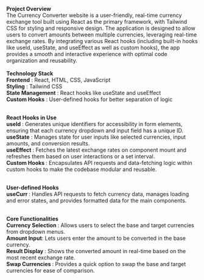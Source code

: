 <b>Project Overview</b> <br>
The Currency Converter website is a user-friendly, real-time currency exchange tool built using React as the primary framework, with Tailwind CSS for styling and responsive design. The application is designed to allow users to convert amounts between multiple currencies, leveraging real-time exchange rates. By integrating various React hooks (including built-in hooks like useId, useState, and useEffect as well as custom hooks), the app provides a smooth and interactive experience with optimal code organization and reusability.<br><br>
<b>Technology Stack</b><br>
<b>Frontend</b> : React, HTML, CSS, JavaScript<br>
<b>Styling</b> : Tailwind CSS<br>
<b>State Management</b> : React hooks like useState and useEffect<br>
<b>Custom Hooks</b> : User-defined hooks for better separation of logic<br><br>

<b>React Hooks in Use</b><br>
<b>useId </b>: Generates unique identifiers for accessibility in form elements, ensuring that each currency dropdown and input field has a unique ID.<br>
<b>useState</b> : Manages state for user inputs like selected currencies, input amounts, and conversion results.<br>
<b>useEffect </b>: Fetches the latest exchange rates on component mount and refreshes them based on user interactions or a set interval.<br>
<b>Custom Hooks </b>: Encapsulates API requests and data-fetching logic within custom hooks to make the codebase modular and reusable.<br><br>

<b>User-defined Hooks</b><br>
<b>useCurr </b>: Handles API requests to fetch currency data, manages loading and error states, and provides formatted data for the main components.<br><br>

<b>Core Functionalities</b><br>
<b>Currency Selection </b>: Allows users to select the base and target currencies from dropdown menus.<br>
<b>Amount Input</b>: Lets users enter the amount to be converted in the base currency.<br>
<b>Result Display </b>: Shows the converted amount in real-time based on the most recent exchange rate.<br>
<b>Swap Currencies </b>: Provides a quick option to swap the base and target currencies for ease of comparison.<br>

